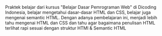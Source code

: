 Praktek belajar dari kursus "Belajar Dasar Pemrograman Web" di Dicoding Indonesia, belajar mengetahui dasar-dasar HTML dan CSS, belajar juga mengenai semantic HTML. Dengan adanya pembelajaran ini, menjadi lebih tahu mengenai HTML dan CSS dan tahu agar bagaimana penulisan HTML terlihat rapi sesuai dengan struktur HTMl & Semantic HTML
